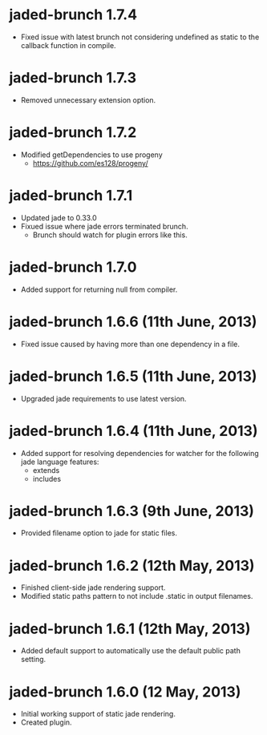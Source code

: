 # jaded-brunch 1.7.4

- Fixed issue with latest brunch not considering undefined as static to
  the callback function in compile.

# jaded-brunch 1.7.3

- Removed unnecessary extension option.

# jaded-brunch 1.7.2

- Modified getDependencies to use progeny
  - https://github.com/es128/progeny/

# jaded-brunch 1.7.1

- Updated jade to 0.33.0
- Fixued issue where jade errors terminated brunch.
  - Brunch should watch for plugin errors like this.

# jaded-brunch 1.7.0

- Added support for returning null from compiler.

# jaded-brunch 1.6.6 (11th June, 2013)

- Fixed issue caused by having more than one dependency in a file.

# jaded-brunch 1.6.5 (11th June, 2013)

- Upgraded jade requirements to use latest version.

# jaded-brunch 1.6.4 (11th June, 2013)

- Added support for resolving dependencies for watcher for the following
  jade language features:
  - extends
  - includes

# jaded-brunch 1.6.3 (9th June, 2013)

- Provided filename option to jade for static files.

# jaded-brunch 1.6.2 (12th May, 2013)

- Finished client-side jade rendering support.
- Modified static paths pattern to not include .static in output filenames.

# jaded-brunch 1.6.1 (12th May, 2013)

- Added default support to automatically use the default public path setting.

# jaded-brunch 1.6.0 (12 May, 2013)

- Initial working support of static jade rendering.
- Created plugin.

